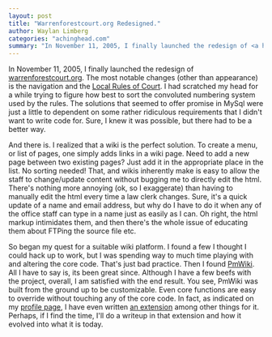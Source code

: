 ```yaml
---
layout: post
title: "Warrenforestcourt.org Redesigned."
author: Waylan Limberg
categories: "achinghead.com"
summary: "In November 11, 2005, I finally launched the redesign of <a href='http://warrenforestcourt.org'>warrenforestcourt.org</a>. The most notable changes (other than appearance) is the navigation and the <a href='warrenforestcourt.org/Rules/Rules'>Local Rules of Court</a>. I had scratched my head for a while trying to figure how best to sort the convoluted numbering system used by the rules. The solutions that seemed to offer promise in MySql were just a little to dependent on some rather ridiculous requirements that I didn't want to write code for. Sure, I knew it was possible, but there had to be a better way."
---
```


In November 11, 2005, I finally launched the redesign of <a href='http://warrenforestcourt.org'>warrenforestcourt.org</a>. The most notable changes (other than appearance) is the navigation and the <a href='warrenforestcourt.org/Rules/Rules'>Local Rules of Court</a>. I had scratched my head for a while trying to figure how best to sort the convoluted numbering system used by the rules. The solutions that seemed to offer promise in MySql were just a little to dependent on some rather ridiculous requirements that I didn't want to write code for. Sure, I knew it was possible, but there had to be a better way.

And there is. I realized that a wiki is the perfect solution. To create a menu, or list of pages, one simply adds links in a wiki page. Need to add a new page between two existing pages? Just add it in the appropriate place in the list. No sorting needed! That, and wikis inherently make is easy to allow the staff to change/update content without bugging me to directly edit the html.  There's nothing more annoying (ok, so I exaggerate) than having to manually edit the html every time a law clerk changes. Sure, it's a quick update of a name and email address, but why do I have to do it when any of the office staff can type in a name just as easily as I can. Oh right, the html markup intimidates them, and then there's the whole issue of educating them about FTPing the source file etc.

So began my quest for a suitable wiki platform. I found a few I thought I could hack up to work, but I was spending way to much time playing with and altering the core code. That's just bad practice. Then I found <a href='http://pmwiki.org'>PmWiki</a>. All I have to say is, its been great since. Although I have a few beefs with the project, overall, I am satisfied with the end result. You see, PmWiki was built from the ground up to be customizable. Even core functions are easy to override without touching any of the core code. In fact, as indicated on my <a href='http://www.pmwiki.org/wiki/Profiles/Waylan'>profile page</a>, I have even written <a href='http://www.pmwiki.org/wiki/Cookbook/EditTitle'>an extension</a> among other things for it. Perhaps, if I find the time, I'll do a writeup in that extension and how it evolved into what it is today.